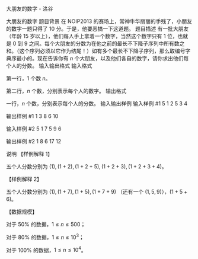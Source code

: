 



大朋友的数字 - 洛谷














大朋友的数字
题目背景
在 NOIP2013 的赛场上，常神牛华丽丽的手残了，小朋友的数字一题只得了 $10$ 分。于是，他要恶搞一下这道题。
题目描述
有一批大朋友（年龄 $15$ 岁以上），他们每人手上拿着一个数字，当然这个数字只有 $1$ 位，也就是 $0$ 到 $9$ 之间。每个大朋友的分数为在他之前的最长不下降子序列中所有数之和。（这个序列必须以它作为结尾！）如有多个最长不下降子序列，那么取编号字典序最小的。现在告诉你有 $n$ 个大朋友，以及他们各自的数字，请你求出他们每个人的分数。
输入输出格式
输入格式

第一行，$1$ 个数 $n$。

第二行，$n$ 个数，分别表示每个人的数字。
输出格式

一行，$n$ 个数，分别表示每个人的分数。
输入输出样例
输入样例 #1
5
1 2 5 3 4

输出样例 #1
1 3 8 6 10

输入样例 #2
5
1 7 5 9 6

输出样例 #2
1 8 6 17 12

说明
【样例解释 $1$】

五个人分数分别为 $(1),(1+2),(1+2+5),(1+2+3),(1+2+3+4)$。

【样例解释 $2$】

五个人分数分别为 $(1),(1+7),(1+5),(1+7+9)$ （还有一个 $(1,5,9)$），$(1+5+6)$。

【数据规模】

对于 $50\%$ 的数据，$1\le n\le 500$；

对于 $80\%$ 的数据，$1\le n\le 10^3$；

对于 $100\%$ 的数据，$1\le n\le 10^4$。






